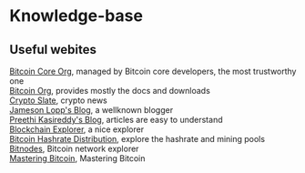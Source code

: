 # Knowledge-base

## Useful webites
[Bitcoin Core Org](https://bitcoincore.org), managed by Bitcoin core developers, the most trustworthy one  
[Bitcoin Org](https://bitcoin.org), provides mostly the docs and downloads  
[Crypto Slate](https://cryptoslate.com), crypto news  
[Jameson Lopp's Blog](https://www.lopp.net/bitcoin-information.html), a wellknown blogger  
[Preethi Kasireddy's Blog](https://www.preethikasireddy.com), articles are easy to understand  
[Blockchain Explorer](https://www.blockchain.com/explorer), a nice explorer  
[Bitcoin Hashrate Distribution](https://www.blockchain.com/en/pools), explore the hashrate and mining pools  
[Bitnodes](https://bitnodes.earn.com), Bitcoin network explorer  
[Mastering Bitcoin](https://github.com/bitcoinbook/bitcoinbook), Mastering Bitcoin
